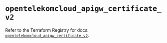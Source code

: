 # `opentelekomcloud_apigw_certificate_v2`

Refer to the Terraform Registry for docs: [`opentelekomcloud_apigw_certificate_v2`](https://registry.terraform.io/providers/opentelekomcloud/opentelekomcloud/1.36.48/docs/resources/apigw_certificate_v2).
